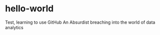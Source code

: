 # hello-world
Test, learning to use GitHub
An Absurdist breaching into the world of data analytics 
